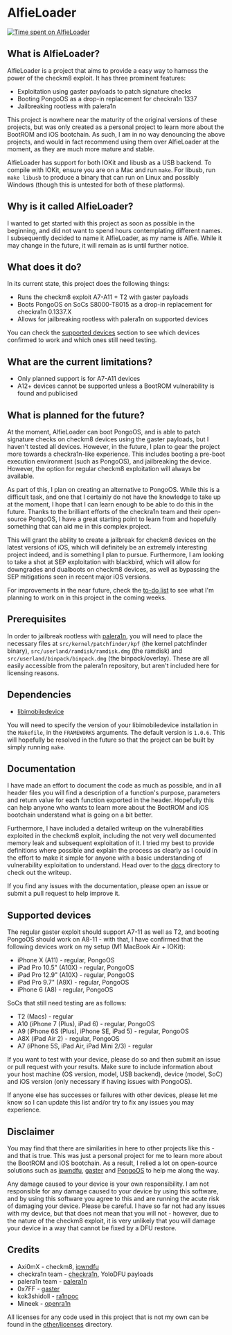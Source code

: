 # AlfieLoader

[![Time spent on AlfieLoader](https://wakatime.com/badge/user/61592169-b9cf-4af8-b6fa-8ac7d4369b01/project/c122878a-9ce8-40b1-a337-e53a7ef5f337.svg)](https://wakatime.com/badge/user/61592169-b9cf-4af8-b6fa-8ac7d4369b01/project/c122878a-9ce8-40b1-a337-e53a7ef5f337)

## What is AlfieLoader?
AlfieLoader is a project that aims to provide a easy way to harness the power of the checkm8 exploit. It has three prominent features:
* Exploitation using gaster payloads to patch signature checks
* Booting PongoOS as a drop-in replacement for checkra1n 1337
* Jailbreaking rootless with palera1n

This project is nowhere near the maturity of the original versions of these projects, but was only created as a personal project to learn more about the BootROM and iOS bootchain. As such, I am in no way denouncing the above projects, and would in fact recommend using them over AlfieLoader at the moment, as they are much more mature and stable.

AlfieLoader has support for both IOKit and libusb as a USB backend. To compile with IOKit, ensure you are on a Mac and run `make`. For libusb, run `make libusb` to produce a binary that can run on Linux and possibly Windows (though this is untested for both of these platforms).

## Why is it called AlfieLoader?
I wanted to get started with this project as soon as possible in the beginning, and did not want to spend hours contemplating different names. I subsequently decided to name it AlfieLoader, as my name is Alfie. While it may change in the future, it will remain as is until further notice.

## What does it do?
In its current state, this project does the following things:
* Runs the checkm8 exploit A7-A11 + T2 with gaster payloads
* Boots PongoOS on SoCs S8000-T8015 as a drop-in replacement for checkra1n 0.1337.X
* Allows for jailbreaking rootless with palera1n on supported devices

You can check the [supported devices](#supported-devices) section to see which devices confirmed to work and which ones still need testing.

## What are the current limitations?
* Only planned support is for A7-A11 devices
* A12+ devices cannot be supported unless a BootROM vulnerability is found and publicised

## What is planned for the future?
At the moment, AlfieLoader can boot PongoOS, and is able to patch signature checks on checkm8 devices using the gaster payloads, but I haven't tested all devices. However, in the future, I plan to gear the project more towards a checkra1n-like experience. This includes booting a pre-boot execution environment (such as PongoOS), and jailbreaking the device. However, the option for regular checkm8 exploitation will always be available.

As part of this, I plan on creating an alternative to PongoOS. While this is a difficult task, and one that I certainly do not have the knowledge to take up at the moment, I hope that I can learn enough to be able to do this in the future. Thanks to the brilliant efforts of the checkra1n team and their open-source PongoOS, I have a great starting point to learn from and hopefully something that can aid me in this complex project.

This will grant the ability to create a jailbreak for checkm8 devices on the latest versions of iOS, which will definitely be an extremely interesting project indeed, and is something I plan to pursue. Furthermore, I am looking to take a shot at SEP exploitation with blackbird, which will allow for downgrades and dualboots on checkm8 devices, as well as bypassing the SEP mitigations seen in recent major iOS versions.

For improvements in the near future, check the [to-do list](TODO.md) to see what I'm planning to work on in this project in the coming weeks.

## Prerequisites
In order to jailbreak rootless with [palera1n](https://palera.in), you will need to place the necessary files at `src/kernel/patchfinder/kpf` (the kernel patchfinder binary), `src/userland/ramdisk/ramdisk.dmg` (the ramdisk) and `src/userland/binpack/binpack.dmg` (the binpack/overlay). These are all easily accessible from the palera1n repository, but aren't included here for licensing reasons.

## Dependencies
* [libimobiledevice](https://github.com/libimobiledevice/libimobiledevice)

You will need to specify the version of your libimobiledevice installation in the `Makefile`, in the `FRAMEWORKS` arguments. The default version is `1.0.6`. This will hopefully be resolved in the future so that the project can be built by simply running `make`.

## Documentation
I have made an effort to document the code as much as possible, and in all header files you will find a description of a function's purpose, parameters and return value for each function exported in the header. Hopefully this can help anyone who wants to learn more about the BootROM and iOS bootchain understand what is going on a bit better.

Furthermore, I have included a detailed writeup on the vulnerabilities exploited in the checkm8 exploit, including the not very well documented memory leak and subsequent exploitation of it. I tried my best to provide definitions where possible and explain the process as clearly as I could in the effort to make it simple for anyone with a basic understanding of vulnerability exploitation to understand. Head over to the [docs](docs/) directory to check out the writeup.

If you find any issues with the documentation, please open an issue or submit a pull request to help improve it.

## Supported devices
The regular gaster exploit should support A7-11 as well as T2, and booting PongoOS should work on A8-11 - with that, I have confirmed that the following devices work on my setup (M1 MacBook Air + IOKit):
* iPhone X (A11) - regular, PongoOS
* iPad Pro 10.5" (A10X) - regular, PongoOS
* iPad Pro 12.9" (A10X) - regular, PongoOS
* iPad Pro 9.7" (A9X) - regular, PongoOS
* iPhone 6 (A8) - regular, PongoOS

SoCs that still need testing are as follows:
* T2 (Macs) - regular
* A10 (iPhone 7 (Plus), iPad 6) - regular, PongoOS
* A9 (iPhone 6S (Plus), iPhone SE, iPad 5) - regular, PongoOS
* A8X (iPad Air 2) - regular, PongoOS
* A7 (iPhone 5S, iPad Air, iPad Mini 2/3) - regular

If you want to test with your device, please do so and then submit an issue or pull request with your results. Make sure to include information about your host machine (OS version, model, USB backend), device (model, SoC) and iOS version (only necessary if having issues with PongoOS).

If anyone else has successes or failures with other devices, please let me know so I can update this list and/or try to fix any issues you may experience.

## Disclaimer
You may find that there are similarities in here to other projects like this - and that is true. This was just a personal project for me to learn more about the BootROM and iOS bootchain. As a result, I relied a lot on open-source solutions such as [ipwndfu](https://github.com/axi0mX/ipwndfu), [gaster](https://github.com/0x7ff/gaster) and [PongoOS](https://github.com/checkra1n/PongoOS) to help me along the way.

Any damage caused to your device is your own responsibility. I am not responsible for any damage caused to your device by using this software, and by using this software you agree to this and are running the acute risk of damaging your device. Please be careful. I have so far not had any issues with my device, but that does not mean that you will not - however, due to the nature of the checkm8 exploit, it is very unlikely that you will damage your device in a way that cannot be fixed by a DFU restore.

## Credits
* Axi0mX - checkm8, [ipwndfu](https://github.com/axi0mX/ipwndfu)
* checkra1n team - [checkra1n](https://checkra.in/), YoloDFU payloads
* palera1n team - [palera1n](https://palera.in/)
* 0x7FF - [gaster](https://github.com/0x7ff/gaster)
* kok3shidoll - [ra1npoc](https://github.com/kok3shidoll/ra1npoc)
* Mineek - [openra1n](https://github.com/mineek/openra1n)

All licenses for any code used in this project that is not my own can be found in the [other/licenses](other/licenses) directory.
